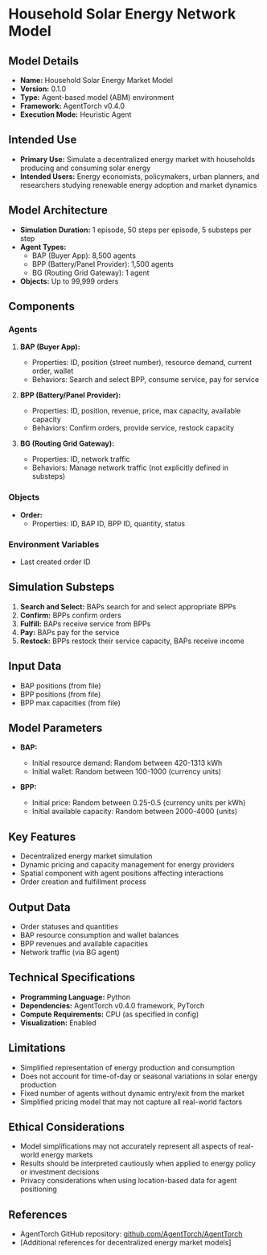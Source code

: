 # Household Solar Energy Network Model

## Model Details

- **Name:** Household Solar Energy Market Model
- **Version:** 0.1.0
- **Type:** Agent-based model (ABM) environment
- **Framework:** AgentTorch v0.4.0
- **Execution Mode:** Heuristic Agent

## Intended Use

- **Primary Use:** Simulate a decentralized energy market with
  households producing and consuming solar energy
- **Intended Users:** Energy economists, policymakers, urban planners,
  and researchers studying renewable energy adoption and market dynamics

## Model Architecture

- **Simulation Duration:** 1 episode, 50 steps per episode, 5 substeps
  per step
- **Agent Types:**
  - BAP (Buyer App): 8,500 agents
  - BPP (Battery/Panel Provider): 1,500 agents
  - BG (Routing Grid Gateway): 1 agent
- **Objects:** Up to 99,999 orders

## Components

### Agents

1. **BAP (Buyer App):**

   - Properties: ID, position (street number), resource demand, current
     order, wallet
   - Behaviors: Search and select BPP, consume service, pay for service

2. **BPP (Battery/Panel Provider):**

   - Properties: ID, position, revenue, price, max capacity, available
     capacity
   - Behaviors: Confirm orders, provide service, restock capacity

3. **BG (Routing Grid Gateway):**
   - Properties: ID, network traffic
   - Behaviors: Manage network traffic (not explicitly defined in
     substeps)

### Objects

- **Order:**
  - Properties: ID, BAP ID, BPP ID, quantity, status

### Environment Variables

- Last created order ID

## Simulation Substeps

1. **Search and Select:** BAPs search for and select appropriate BPPs
2. **Confirm:** BPPs confirm orders
3. **Fulfill:** BAPs receive service from BPPs
4. **Pay:** BAPs pay for the service
5. **Restock:** BPPs restock their service capacity, BAPs receive income

## Input Data

- BAP positions (from file)
- BPP positions (from file)
- BPP max capacities (from file)

## Model Parameters

- **BAP:**

  - Initial resource demand: Random between 420-1313 kWh
  - Initial wallet: Random between 100-1000 (currency units)

- **BPP:**
  - Initial price: Random between 0.25-0.5 (currency units per kWh)
  - Initial available capacity: Random between 2000-4000 (units)

## Key Features

- Decentralized energy market simulation
- Dynamic pricing and capacity management for energy providers
- Spatial component with agent positions affecting interactions
- Order creation and fulfillment process

## Output Data

- Order statuses and quantities
- BAP resource consumption and wallet balances
- BPP revenues and available capacities
- Network traffic (via BG agent)

## Technical Specifications

- **Programming Language:** Python
- **Dependencies:** AgentTorch v0.4.0 framework, PyTorch
- **Compute Requirements:** CPU (as specified in config)
- **Visualization:** Enabled

## Limitations

- Simplified representation of energy production and consumption
- Does not account for time-of-day or seasonal variations in solar
  energy production
- Fixed number of agents without dynamic entry/exit from the market
- Simplified pricing model that may not capture all real-world factors

## Ethical Considerations

- Model simplifications may not accurately represent all aspects of
  real-world energy markets
- Results should be interpreted cautiously when applied to energy policy
  or investment decisions
- Privacy considerations when using location-based data for agent
  positioning

## References

- AgentTorch GitHub repository:
  [github.com/AgentTorch/AgentTorch](https://github.com/AgentTorch/AgentTorch)
- [Additional references for decentralized energy market models]

